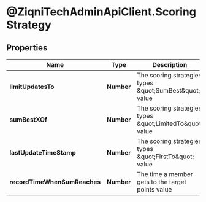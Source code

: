 # @ZiqniTechAdminApiClient.ScoringStrategy

## Properties

Name | Type | Description | Notes
------------ | ------------- | ------------- | -------------
**limitUpdatesTo** | **Number** | The scoring strategies types \&quot;SumBest\&quot; value | 
**sumBestXOf** | **Number** | The scoring strategies types \&quot;LimitedTo\&quot; value | 
**lastUpdateTimeStamp** | **Number** | The scoring strategies types \&quot;FirstTo\&quot; value | 
**recordTimeWhenSumReaches** | **Number** | The time a member gets to the target points value | 


